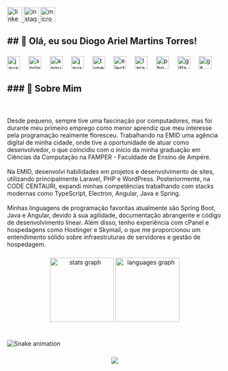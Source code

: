 <div align="left">
  <a href="LinkedIn: Diogo Torres" target="_blank">
    <img src="https://img.shields.io/static/v1?message=LinkedIn&logo=linkedin&label=&color=0077B5&logoColor=white&labelColor=&style=for-the-badge" height="35" alt="linkedin logo"  />
  </a>
  <a href="https://www.instagram.com/diogotorres_dev/" target="_blank">
    <img src="https://img.shields.io/static/v1?message=Instagram&logo=instagram&label=&color=E4405F&logoColor=white&labelColor=&style=for-the-badge" height="35" alt="instagram logo"  />
  </a>
  <a href="mailto: diogotorresdev@outlook.com.br" target="_blank">
    <img src="https://img.shields.io/static/v1?message=Outlook&logo=microsoft-outlook&label=&color=0078D4&logoColor=white&labelColor=&style=for-the-badge" height="35" alt="microsoft-outlook logo"  />
  </a>
</div>

###

<h2 align="left">## 👋 Olá, eu sou Diogo Ariel Martins Torres!</h2>

###

<div align="left">
  <img src="https://skillicons.dev/icons?i=java" height="30" alt="java logo"  />
  <img width="12" />
  <img src="https://skillicons.dev/icons?i=spring" height="30" alt="spring logo"  />
  <img width="12" />
  <img src="https://skillicons.dev/icons?i=angular" height="30" alt="angularjs logo"  />
  <img width="12" />
  <img src="https://skillicons.dev/icons?i=js" height="30" alt="javascript logo"  />
  <img width="12" />
  <img src="https://skillicons.dev/icons?i=ts" height="30" alt="typescript logo"  />
  <img width="12" />
  <img src="https://skillicons.dev/icons?i=electron" height="30" alt="electron logo"  />
  <img width="12" />
  <img src="https://skillicons.dev/icons?i=laravel" height="30" alt="laravel logo"  />
  <img width="12" />
  <img src="https://skillicons.dev/icons?i=php" height="30" alt="php logo"  />
  <img width="12" />
  <img src="https://cdn.jsdelivr.net/gh/devicons/devicon/icons/gitlab/gitlab-original.svg" height="30" alt="gitlab logo"  />
  <img width="12" />
  <img src="https://cdn.jsdelivr.net/gh/devicons/devicon/icons/git/git-original.svg" height="30" alt="git logo"  />
</div>

###

<h2 align="left">
### 🚀 Sobre Mim</h2>

###

<br clear="both">

<p align="left">Desde pequeno, sempre tive uma fascinação por computadores, mas foi durante meu primeiro emprego como menor aprendiz que meu interesse pela programação realmente floresceu. Trabalhando na EMID uma agência digital de minha cidade, onde tive a oportunidade de atuar como desenvolvedor, o que coincidiu com o início da minha graduação em Ciências da Computação na FAMPER - Faculdade de Ensino de Ampére.<br><br>Na EMID, desenvolvi habilidades em projetos e desenvolvimento de sites, utilizando principalmente Laravel, PHP e WordPress. Posteriormente, na CODE CENTAURI, expandi minhas competências trabalhando com stacks modernas como TypeScript, Electron, Angular, Java e Spring.<br><br>Minhas linguagens de programação favoritas atualmente são Spring Boot, Java e Angular, devido à sua agilidade, documentação abrangente e código de desenvolvimento linear. Além disso, tenho experiência com cPanel e hospedagens como Hostinger e Skymail, o que me proporcionou um entendimento sólido sobre infraestruturas de servidores e gestão de hospedagem.</p>

###

<div align="center">
  <img src="https://github-readme-stats.vercel.app/api?username=DiogoTorresDevelopment&hide_title=false&hide_rank=false&show_icons=true&include_all_commits=true&count_private=true&disable_animations=false&theme=dracula&locale=pt-br&hide_border=false&order=1" height="150" alt="stats graph"  />
  <img src="https://github-readme-stats.vercel.app/api/top-langs?username=DiogoTorresDevelopment&locale=pt-br&hide_title=false&layout=compact&card_width=320&langs_count=5&theme=dracula&hide_border=false&order=2" height="150" alt="languages graph"  />
</div>

###

<br clear="both">

<img src="https://raw.githubusercontent.com/DiogoTorresDevelopment/DiogoTorresDevelopment/output/snake.svg" alt="Snake animation" />

###

<div align="center">
  <img src="https://profile-counter.glitch.me/DiogoTorresDevelopment/count.svg?"  />
</div>

###
